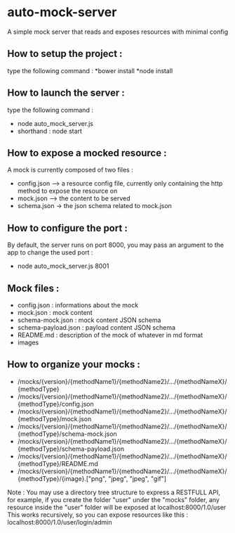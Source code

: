 # auto-mock-server
A simple mock server that reads and exposes resources with minimal config

## How to setup the project :
type the following command :
*bower install
*node install

## How to launch the server :
type the following command :
* node auto_mock_server.js
* shorthand : node start

## How to expose a mocked resource :
A mock is currently composed of two files :
* config.json --> a resource config file, currently only containing the http method to expose the resource on
* mock.json --> the content to be served
* schema.json -> the json schema related to mock.json

## How to configure the port :
By default, the server runs on port 8000, you may pass an argument to the app to change the used port :
* node auto_mock_server.js 8001

## Mock files :
* config.json : informations about the mock
* mock.json : mock content
* schema-mock.json : mock content JSON schema
* schema-payload.json : payload content JSON schema
* README.md : description of the mock of whatever in md format
* images

## How to organize your mocks :
* /mocks/{version}/{methodName1}/{methodName2}/.../{methodNameX}/{methodType}
* /mocks/{version}/{methodName1}/{methodName2}/.../{methodNameX}/{methodType}/config.json
* /mocks/{version}/{methodName1}/{methodName2}/.../{methodNameX}/{methodType}/mock.json
* /mocks/{version}/{methodName1}/{methodName2}/.../{methodNameX}/{methodType}/schema-mock.json
* /mocks/{version}/{methodName1}/{methodName2}/.../{methodNameX}/{methodType}/schema-payload.json
* /mocks/{version}/{methodName1}/{methodName2}/.../{methodNameX}/{methodType}/README.md
* /mocks/{version}/{methodName1}/{methodName2}/.../{methodNameX}/{methodType}/{image}.["png", "jpeg", "jpeg", "gif"]

Note : 
You may use a directory tree structure to express a RESTFULL API, for example, if you create the folder "user" under the "mocks" folder,
any resource inside the "user" folder will be exposed at localhost:8000/1.0/user
This works recursively, so you can expose resources like this :
localhost:8000/1.0/user/login/admin
